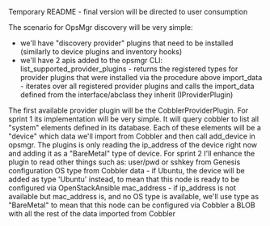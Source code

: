 Temporary README - final version will be directed to user consumption

The scenario for OpsMgr discovery will be very simple:
- we'll have "discovery provider" plugins that need to be installed (similarly to device plugins and inventory hooks)
- we'll have 2 apis added to the opsmgr CLI:
list_supported_provider_plugins - returns the registered types for provider plugins that were installed via the procedure above
import_data - iterates over all registered provider plugins and calls the import_data defined from the interface/abclass they inherit (IProviderPlugin)

The first available provider plugin will be the CobblerProviderPlugin.
For sprint 1 its implementation will be very simple. It will query cobbler to list all "system" elements defined in its database. Each of these elements will be a "device" which data we'll import from Cobbler and then call add_device in opsmgr.
The plugins is only reading the ip_address of the device right now and adding it as a "BareMetal" type of device.
For sprint 2 I'll enhance the plugin to read other things such as:
user/pwd or sshkey from Genesis configuration
OS type from Cobbler data - if Ubuntu, the device will be added as type 'Ubuntu' instead, to mean that this node is ready to be configured via OpenStackAnsible
mac_address - if ip_address is not available but mac_address is, and no OS type is available, we'll use type as "BareMetal" to mean that this node can be configured via Cobbler
a BLOB with all the rest of the data imported from Cobbler
